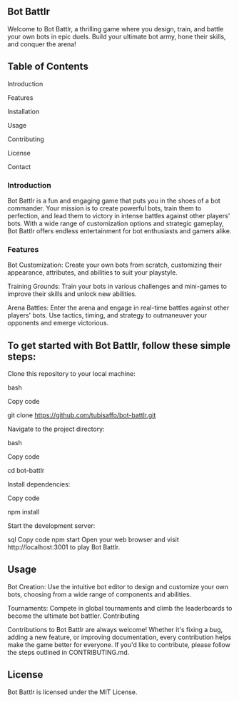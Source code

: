 ## Bot Battlr

Welcome to Bot Battlr, a thrilling game where you design, train, and battle your own bots in epic duels. Build your ultimate bot army, hone their skills, and conquer the arena!

## Table of Contents

Introduction

Features

Installation

Usage

Contributing

License

Contact

### Introduction

Bot Battlr is a fun and engaging game that puts you in the shoes of a bot commander. Your mission is to create powerful bots, train them to perfection, and lead them to victory in intense battles against other players' bots. With a wide range of customization options and strategic gameplay, Bot Battlr offers endless entertainment for bot enthusiasts and gamers alike.

### Features

Bot Customization: Create your own bots from scratch, customizing their appearance, attributes, and abilities to suit your playstyle.

Training Grounds: Train your bots in various challenges and mini-games to improve their skills and unlock new abilities.

Arena Battles: Enter the arena and engage in real-time battles against other players' bots. Use tactics, timing, and strategy to outmaneuver your opponents and emerge victorious.

## To get started with Bot Battlr, follow these simple steps:

Clone this repository to your local machine:

bash

Copy code

git clone https://github.com/tubisaffo/bot-battlr.git

Navigate to the project directory:

bash

Copy code

cd bot-battlr

Install dependencies:

Copy code

npm install

Start the development server:

sql
Copy code
npm start
Open your web browser and visit http://localhost:3001 to play Bot Battlr.

## Usage

Bot Creation: Use the intuitive bot editor to design and customize your own bots, choosing from a wide range of components and abilities.

Tournaments: Compete in global tournaments and climb the leaderboards to become the ultimate bot battler.
Contributing

Contributions to Bot Battlr are always welcome! Whether it's fixing a bug, adding a new feature, or improving documentation, every contribution helps make the game better for everyone. If you'd like to contribute, please follow the steps outlined in CONTRIBUTING.md.

## License

Bot Battlr is licensed under the MIT License.
